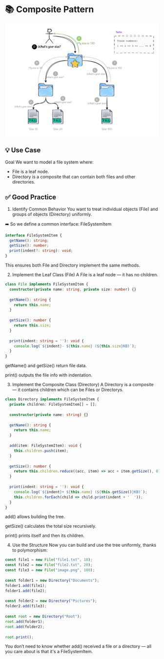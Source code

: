 # 📚 Composite Pattern
![composite-design-pattern](../../assets/composite-pattern.jpg)

## 💡 Use Case

Goal
We want to model a file system where:

- File is a leaf node.
- Directory is a composite that can contain both files and other directories.


## ✅ Good Practice


1. Identify Common Behavior
You want to treat individual objects (File) and groups of objects (Directory) uniformly.

➡️ So we define a common interface: FileSystemItem

```ts
interface FileSystemItem {
  getName(): string;
  getSize(): number;
  print(indent?: string): void;
}
```

This ensures both File and Directory implement the same methods.

2. Implement the Leaf Class (File)
A File is a leaf node — it has no children.

```ts
class File implements FileSystemItem {
  constructor(private name: string, private size: number) {}

  getName(): string {
    return this.name;
  }

  getSize(): number {
    return this.size;
  }

  print(indent: string = ''): void {
    console.log(`${indent}- ${this.name} (${this.size}KB)`);
  }
}
```

getName() and getSize() return file data.

print() outputs the file info with indentation.

3. Implement the Composite Class (Directory)
A Directory is a composite — it contains children which can be Files or Directorys.

```ts
class Directory implements FileSystemItem {
  private children: FileSystemItem[] = [];

  constructor(private name: string) {}

  getName(): string {
    return this.name;
  }

  add(item: FileSystemItem): void {
    this.children.push(item);
  }

  getSize(): number {
    return this.children.reduce((acc, item) => acc + item.getSize(), 0);
  }

  print(indent: string = ''): void {
    console.log(`${indent}+ ${this.name} (${this.getSize()}KB)`);
    this.children.forEach(child => child.print(indent + '  '));
  }
}
```

add() allows building the tree.

getSize() calculates the total size recursively.

print() prints itself and then its children.

4. Use the Structure
Now you can build and use the tree uniformly, thanks to polymorphism:

```ts
const file1 = new File("file1.txt", 10);
const file2 = new File("file2.txt", 20);
const file3 = new File("image.png", 100);

const folder1 = new Directory("Documents");
folder1.add(file1);
folder1.add(file2);

const folder2 = new Directory("Pictures");
folder2.add(file3);

const root = new Directory("Root");
root.add(folder1);
root.add(folder2);

root.print();
```

You don’t need to know whether add() received a file or a directory — all you care about is that it's a FileSystemItem.

